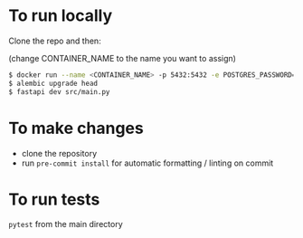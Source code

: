# To run locally

Clone the repo and then:

(change CONTAINER_NAME to the name you want to assign)
```bash
$ docker run --name <CONTAINER_NAME> -p 5432:5432 -e POSTGRES_PASSWORD=mysecretpassword -d postgres  # at this point in development the password doesn't matter, I will set an actual one later
$ alembic upgrade head
$ fastapi dev src/main.py
```

# To make changes

- clone the repository
- run `pre-commit install` for automatic formatting / linting on commit

# To run tests

`pytest` from the main directory